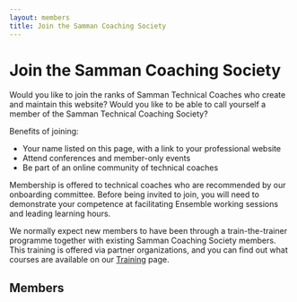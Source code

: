 ```yaml
---
layout: members
title: Join the Samman Coaching Society
---
```


# Join the Samman Coaching Society

Would you like to join the ranks of Samman Technical Coaches who create and maintain this website? Would you like to be able to call yourself a member of the Samman Technical Coaching Society?

Benefits of joining:
- Your name listed on this page, with a link to your professional website
- Attend conferences and member-only events
- Be part of an online community of technical coaches

Membership is offered to technical coaches who are recommended by our onboarding committee. Before being invited to join, you will need to demonstrate your competence at facilitating Ensemble working sessions and leading learning hours.

We normally expect new members to have been through a train-the-trainer programme together with existing Samman Coaching Society members. This training is offered via partner organizations, and you can find out what courses are available on our [Training](training.html) page. 

## Members 

